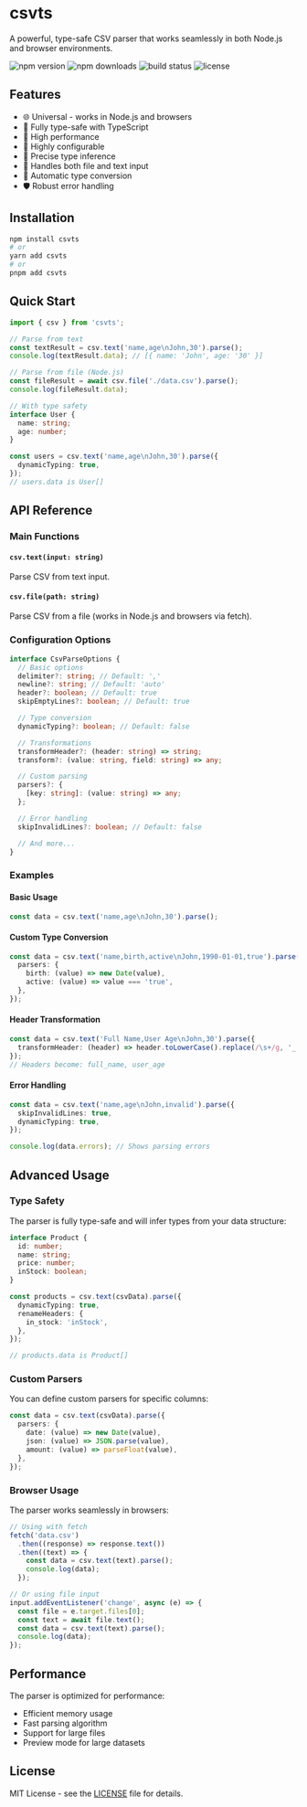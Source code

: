 # csvts

A powerful, type-safe CSV parser that works seamlessly in both Node.js and browser environments.

![npm version](https://img.shields.io/npm/v/csvts)
![npm downloads](https://img.shields.io/npm/dm/csvts)
![build status](https://img.shields.io/github/workflow/status/yourusername/csvts/CI)
![license](https://img.shields.io/npm/l/csvts)

## Features

- 🌐 Universal - works in Node.js and browsers
- 💪 Fully type-safe with TypeScript
- 🚀 High performance
- 🔧 Highly configurable
- 🎯 Precise type inference
- 📁 Handles both file and text input
- 🔄 Automatic type conversion
- 🛡️ Robust error handling

## Installation

```bash
npm install csvts
# or
yarn add csvts
# or
pnpm add csvts
```

## Quick Start

```typescript
import { csv } from 'csvts';

// Parse from text
const textResult = csv.text('name,age\nJohn,30').parse();
console.log(textResult.data); // [{ name: 'John', age: '30' }]

// Parse from file (Node.js)
const fileResult = await csv.file('./data.csv').parse();
console.log(fileResult.data);

// With type safety
interface User {
  name: string;
  age: number;
}

const users = csv.text('name,age\nJohn,30').parse({
  dynamicTyping: true,
});
// users.data is User[]
```

## API Reference

### Main Functions

#### `csv.text(input: string)`

Parse CSV from text input.

#### `csv.file(path: string)`

Parse CSV from a file (works in Node.js and browsers via fetch).

### Configuration Options

```typescript
interface CsvParseOptions {
  // Basic options
  delimiter?: string; // Default: ','
  newline?: string; // Default: 'auto'
  header?: boolean; // Default: true
  skipEmptyLines?: boolean; // Default: true

  // Type conversion
  dynamicTyping?: boolean; // Default: false

  // Transformations
  transformHeader?: (header: string) => string;
  transform?: (value: string, field: string) => any;

  // Custom parsing
  parsers?: {
    [key: string]: (value: string) => any;
  };

  // Error handling
  skipInvalidLines?: boolean; // Default: false

  // And more...
}
```

### Examples

#### Basic Usage

```typescript
const data = csv.text('name,age\nJohn,30').parse();
```

#### Custom Type Conversion

```typescript
const data = csv.text('name,birth,active\nJohn,1990-01-01,true').parse({
  parsers: {
    birth: (value) => new Date(value),
    active: (value) => value === 'true',
  },
});
```

#### Header Transformation

```typescript
const data = csv.text('Full Name,User Age\nJohn,30').parse({
  transformHeader: (header) => header.toLowerCase().replace(/\s+/g, '_'),
});
// Headers become: full_name, user_age
```

#### Error Handling

```typescript
const data = csv.text('name,age\nJohn,invalid').parse({
  skipInvalidLines: true,
  dynamicTyping: true,
});

console.log(data.errors); // Shows parsing errors
```

## Advanced Usage

### Type Safety

The parser is fully type-safe and will infer types from your data structure:

```typescript
interface Product {
  id: number;
  name: string;
  price: number;
  inStock: boolean;
}

const products = csv.text(csvData).parse({
  dynamicTyping: true,
  renameHeaders: {
    in_stock: 'inStock',
  },
});

// products.data is Product[]
```

### Custom Parsers

You can define custom parsers for specific columns:

```typescript
const data = csv.text(csvData).parse({
  parsers: {
    date: (value) => new Date(value),
    json: (value) => JSON.parse(value),
    amount: (value) => parseFloat(value),
  },
});
```

### Browser Usage

The parser works seamlessly in browsers:

```typescript
// Using with fetch
fetch('data.csv')
  .then((response) => response.text())
  .then((text) => {
    const data = csv.text(text).parse();
    console.log(data);
  });

// Or using file input
input.addEventListener('change', async (e) => {
  const file = e.target.files[0];
  const text = await file.text();
  const data = csv.text(text).parse();
  console.log(data);
});
```

## Performance

The parser is optimized for performance:

- Efficient memory usage
- Fast parsing algorithm
- Support for large files
- Preview mode for large datasets

## License

MIT License - see the [LICENSE](LICENSE) file for details.
